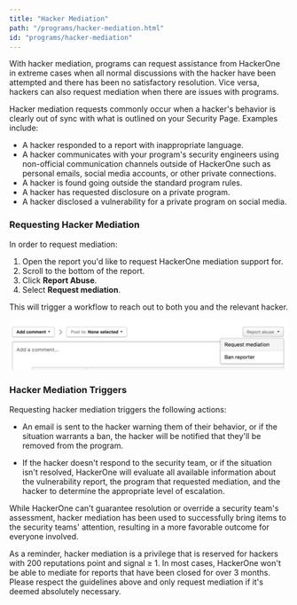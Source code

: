 ```yaml
---
title: "Hacker Mediation"
path: "/programs/hacker-mediation.html"
id: "programs/hacker-mediation"
---
```


With hacker mediation, programs can request assistance from HackerOne in extreme cases when all normal discussions with the hacker have been attempted and there has been no satisfactory resolution. Vice versa, hackers can also request mediation when there are issues with programs.

Hacker mediation requests commonly occur when a hacker's behavior is clearly out of sync with what is outlined on your Security Page. Examples include:
* A hacker responded to a report with inappropriate language.
* A hacker communicates with your program's security engineers using non-official communication channels outside of HackerOne such as personal emails, social media accounts, or other private connections.
* A hacker is found going outside the standard program rules.
* A hacker has requested disclosure on a private program.
* A hacker disclosed a vulnerability for a private program on social media.  

### Requesting Hacker Mediation
In order to request mediation:
1. Open the report you'd like to request HackerOne mediation support for.
2. Scroll to the bottom of the report.
3. Click **Report Abuse**.
4. Select **Request mediation**.

This will trigger a workflow to reach out to both you and the relevant hacker.

![examples-of-misconduct-1](./images/examples-of-misconduct-1.png)

### Hacker Mediation Triggers
Requesting hacker mediation triggers the following actions:

* An email is sent to the hacker warning them of their behavior, or if the situation warrants a ban, the hacker will be notified that they'll be removed from the program.

* If the hacker doesn't respond to the security team, or if the situation isn't resolved, HackerOne will evaluate all available information about the vulnerability report, the program that requested mediation, and the hacker to determine the appropriate level of escalation.

While HackerOne can't guarantee resolution or override a security team's assessment, hacker mediation has been used to successfully bring items to the security teams' attention, resulting in a more favorable outcome for everyone involved.

As a reminder, hacker mediation is a privilege that is reserved for hackers with 200 reputations point and signal ≥ 1. In most cases, HackerOne won't be able to mediate for reports that have been closed for over 3 months. Please respect the guidelines above and only request mediation if it's deemed absolutely necessary.
